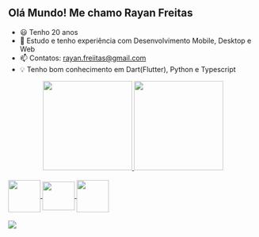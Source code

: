 ## Olá Mundo! Me chamo Rayan Freitas

- 😃 Tenho 20 anos
- 🔭 Estudo e tenho experiência com Desenvolvimento Mobile, Desktop e Web
- 📫 Contatos: rayan.freiitas@gmail.com
- 💡 Tenho bom conhecimento em Dart(Flutter), Python e Typescript
<div align="center">
  <a href="https://github.com/Rayan-Freitas">
  <img height="180em" src="https://github-readme-stats.vercel.app/api?username=Rayan-Freitas&show_icons=true&theme=blue-green&include_all_commits=true&count_private=true"/>
  <img height="180em" src="https://github-readme-stats.vercel.app/api/top-langs/?username=Rayan-Freitas&layout=compact&langs_count=7&theme=blue-green"/>
</div>
<div style="display: inline_block"><br>
  <img align="center"  height="65" width="65" src="https://www.svgrepo.com/show/353751/flutter.svg">
  <img align="center"  height="58" width="65" src="https://cdn.jsdelivr.net/gh/devicons/devicon/icons/python/python-original.svg">
  <img align="center"  height="65" width="65" src="https://www.svgrepo.com/show/349419/javascript.svg">
</div>
 <br>
<div> 
  <a href="https://www.linkedin.com/in/rayan-freitas-7a75a3220/" target="_blank"><img src="https://img.shields.io/badge/-LinkedIn-%230077B5?style=for-the-badge&logo=linkedin&logoColor=white" target="_blank"></a> 
</div>
